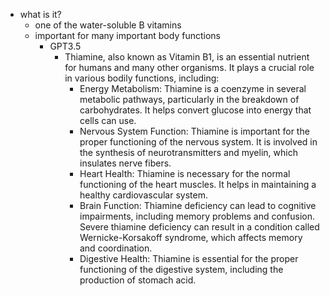   * what is it?
    * one of the water-soluble B vitamins
    * important for many important body functions
      * GPT3.5
        * Thiamine, also known as Vitamin B1, is an essential nutrient for humans and many other organisms. It plays a crucial role in various bodily functions, including:
          * Energy Metabolism: Thiamine is a coenzyme in several metabolic pathways, particularly in the breakdown of carbohydrates. It helps convert glucose into energy that cells can use.
          * Nervous System Function: Thiamine is important for the proper functioning of the nervous system. It is involved in the synthesis of neurotransmitters and myelin, which insulates nerve fibers.
          * Heart Health: Thiamine is necessary for the normal functioning of the heart muscles. It helps in maintaining a healthy cardiovascular system.
          * Brain Function: Thiamine deficiency can lead to cognitive impairments, including memory problems and confusion. Severe thiamine deficiency can result in a condition called Wernicke-Korsakoff syndrome, which affects memory and coordination.
          * Digestive Health: Thiamine is essential for the proper functioning of the digestive system, including the production of stomach acid.
